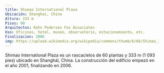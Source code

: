 ```yaml
---
title: Shimao International Plaza
Ubicación: Shanghai, China
Altura: 333 m
Pisos: 60
Arquitectos: Kohn Pedersen Fox Associates
Uso: Oficinas, hotel, museo, observatorio, estacionamiento, etc.
Finalizacion: 2006
img: https://upload.wikimedia.org/wikipedia/commons/thumb/6/66/Shimao_International_Plaza_W.jpg/280px-Shimao_International_Plaza_W.jpg
---
```

Shimao International Plaza es un rascacielos de 60 plantas y 333 m (1 093 pies) ubicado en Shanghái, China. La construcción del edificio empezó en el año 2001, finalizando en 2006.
